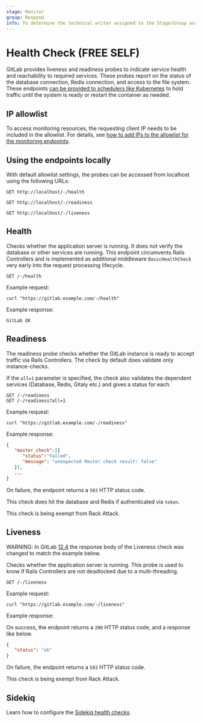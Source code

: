 ```yaml
---
stage: Monitor
group: Respond
info: To determine the technical writer assigned to the Stage/Group associated with this page, see https://about.gitlab.com/handbook/product/ux/technical-writing/#assignments
---
```


# Health Check **(FREE SELF)**

GitLab provides liveness and readiness probes to indicate service health and
reachability to required services. These probes report on the status of the
database connection, Redis connection, and access to the file system. These
endpoints [can be provided to schedulers like Kubernetes](https://kubernetes.io/docs/tasks/configure-pod-container/configure-liveness-readiness-startup-probes/) to hold
traffic until the system is ready or restart the container as needed.

## IP allowlist

To access monitoring resources, the requesting client IP needs to be included in the allowlist.
For details, see [how to add IPs to the allowlist for the monitoring endpoints](../../../administration/monitoring/ip_allowlist.md).

## Using the endpoints locally

With default allowlist settings, the probes can be accessed from localhost using the following URLs:

```plaintext
GET http://localhost/-/health
```

```plaintext
GET http://localhost/-/readiness
```

```plaintext
GET http://localhost/-/liveness
```

## Health

Checks whether the application server is running.
It does not verify the database or other services
are running. This endpoint circumvents Rails Controllers
and is implemented as additional middleware `BasicHealthCheck`
very early into the request processing lifecycle.

```plaintext
GET /-/health
```

Example request:

```shell
curl "https://gitlab.example.com/-/health"
```

Example response:

```plaintext
GitLab OK
```

## Readiness

The readiness probe checks whether the GitLab instance is ready
to accept traffic via Rails Controllers. The check by default
does validate only instance-checks.

If the `all=1` parameter is specified, the check also validates
the dependent services (Database, Redis, Gitaly etc.)
and gives a status for each.

```plaintext
GET /-/readiness
GET /-/readiness?all=1
```

Example request:

```shell
curl "https://gitlab.example.com/-/readiness"
```

Example response:

```json
{
   "master_check":[{
      "status":"failed",
      "message": "unexpected Master check result: false"
   }],
   ...
}
```

On failure, the endpoint returns a `503` HTTP status code.

This check does hit the database and Redis if authenticated via `token`.

This check is being exempt from Rack Attack.

## Liveness

WARNING:
In GitLab [12.4](https://about.gitlab.com/upcoming-releases/)
the response body of the Liveness check was changed
to match the example below.

Checks whether the application server is running.
This probe is used to know if Rails Controllers
are not deadlocked due to a multi-threading.

```plaintext
GET /-/liveness
```

Example request:

```shell
curl "https://gitlab.example.com/-/liveness"
```

Example response:

On success, the endpoint returns a `200` HTTP status code, and a response like below.

```json
{
   "status": "ok"
}
```

On failure, the endpoint returns a `503` HTTP status code.

This check is being exempt from Rack Attack.

## Sidekiq

Learn how to configure the [Sidekiq health checks](../../../administration/sidekiq_health_check.md).

<!-- ## Troubleshooting

Include any troubleshooting steps that you can foresee. If you know beforehand what issues
one might have when setting this up, or when something is changed, or on upgrading, it's
important to describe those, too. Think of things that may go wrong and include them here.
This is important to minimize requests for support, and to avoid doc comments with
questions that you know someone might ask.

Each scenario can be a third-level heading, e.g. `### Getting error message X`.
If you have none to add when creating a doc, leave this section in place
but commented out to help encourage others to add to it in the future. -->
